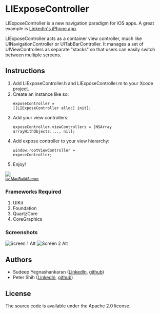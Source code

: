 # LIExposeController
LIExposeController is a new navigation paradigm for iOS apps. A great example is [LinkedIn's iPhone app](http://itunes.apple.com/us/app/linkedin/id288429040?mt=8).

LIExposeController acts as a container view controller, much like UINavigationController or UITabBarController. It manages a set of UIViewControllers as separate "stacks" so that users can easily switch between multiple screens.

## Instructions
1. Add LIExposeController.h and LIExposeController.m to your Xcode project.
2. Create an instance like so: <pre><code>exposeController = [[LIExposeController alloc] init];</code></pre>
3. Add your view controllers: <pre><code>exposeController.viewControllers = [NSArray arrayWithObjects:..., nil];</code></pre>
4. Add expose controller to your view hierarchy: <pre><code>window.rootViewController = exposeController;</code></pre>
5. Enjoy!

<!-- MacBuildServer Install Button -->
<div class="macbuildserver-block">
    <a class="macbuildserver-button" href="http://macbuildserver.com/project/github/build/?xcode_project=Demo%2FDemo.xcodeproj&amp;target=Demo&amp;repo_url=https%3A%2F%2Fgithub.com%2Flinkedin%2FLIExposeController&amp;build_conf=Release" target="_blank"><img src="http://com.macbuildserver.github.s3-website-us-east-1.amazonaws.com/button_up.png"/></a><br/><sup><a href="http://macbuildserver.com/github/opensource/" target="_blank">by MacBuildServer</a></sup>
</div>
<!-- MacBuildServer Install Button -->

### Frameworks Required
1. UIKit
2. Foundation
3. QuartzCore
4. CoreGraphics

### Screenshots
![Screen 1 Alt](LIExposeController/raw/master/Screenshots/screen1.png "Screen 1")
![Screen 2 Alt](LIExposeController/raw/master/Screenshots/screen2.png "Screen 2")

## Authors
* Sudeep Yegnashankaran \([LinkedIn](http://www.linkedin.com/in/sudeepy), [github](https://github.com/sudeepy)\)
* Peter Shih \([LinkedIn](http://www.linkedin.com/in/ptshih), [github](https://github.com/ptshih)\)

## License
The source code is available under the Apache 2.0 license.
